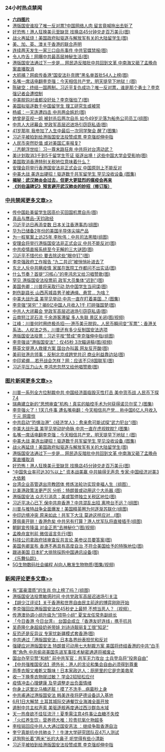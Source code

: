 <div class="catlist">
<h3>24小时热点禁闻</h3>
<ul>
<li><b><a href="64photo" target="_blank">六四图片</a></b></li>
<li><a href="https://github.com/fqnews/bnews/blob/master/cnnews/hknews/20200528/1335987.md">港版国安谁投了唯一反对票?中国网络人肉 留言竟喊拖出去斩了</a></li>
<li><a href="https://github.com/fqnews/bnews/blob/master/topimagenews/20200528/1335978.md">好恐怖！港人狂换美元至缺货 找换店45分钟兑走百万美元(图)</a></li>
<li><a href="https://github.com/fqnews/bnews/blob/master/topimagenews/20200528/1335989.md">战火再延烧！美国政府拟驱逐与解放军有关的大陆留学生(图)</a></li>
<li><a href="https://github.com/fqnews/bnews/blob/master/renquan/20200529/1336008.md">美、加、英、澳关于香港的联合声明</a></li>
<li><a href="https://github.com/fqnews/bnews/blob/master/cbnews/20200529/1336071.md">连续两天发生一家三口自杀事件 中共官媒禁报(图)</a></li>
<li><a href="https://github.com/fqnews/bnews/blob/master/cnnews/20200529/1336261.md">令人咋舌！网曝中共最高层神秘生活(图)</a></li>
<li><a href="https://github.com/fqnews/bnews/blob/master/topimagenews/20200528/1335979.md">港版国安法通过下一步是... 网民造反暗批中共回到文革 中南海又砸了孟晚舟案直播取消</a></li>
<li><a href="https://github.com/fqnews/bnews/blob/master/cnnews/20200529/1336203.md">大抓捕？网疯传香港“国安法扑克牌”黑名单首批54人上榜(图)</a></li>
<li><a href="https://github.com/fqnews/bnews/blob/master/topimagenews/20200529/1336306.md">名嘴一席话电翻李克强：今天相信共产党，明天提早下地狱！(图)</a></li>
<li><a href="https://github.com/fqnews/bnews/blob/master/cbnews/20200529/1336099.md">陈破空：终结一国两制，习近平复仇成功？唯一反对票，谁是那个勇士？李克强记者会遭控制 </a></li>
<li><a href="https://github.com/fqnews/bnews/blob/master/cbnews/20200529/1336251.md">中美脱钩对谁都没好处？李克强怕了(图)</a></li>
<li><a href="https://github.com/fqnews/bnews/blob/master/ssgc/20200529/1336088.md">美国拟驱逐数千中国留学生  理工研究生或被禁</a></li>
<li><a href="https://github.com/fqnews/bnews/blob/master/comments/20200529/1336162.md">杨威：一天连遭四击 中共两会尴尬(图)</a></li>
<li><a href="https://github.com/fqnews/bnews/blob/master/yule/20200529/1336052.md">她曾是亚视一姐 被封杀后两次自杀 如今49岁沦落为船务公司员工(组图)</a></li>
<li><a href="https://github.com/fqnews/bnews/blob/master/cbnews/20200529/1336319.md">中共人大闭幕会 党政军高层迟进场引窃窃私语(图)</a></li>
<li><a href="https://github.com/fqnews/bnews/blob/master/funmedia/20200529/1336146.md">41岁那年 我参加了人生中最后一次同学聚会 醒了(图集)</a></li>
<li><a href="https://github.com/fqnews/bnews/blob/master/comments/20200529/1336275.md">习近平被拍到给港版国安法投赞成票 李克强却伸中指</a></li>
<li><a href="https://github.com/fqnews/bnews/blob/master/worldnews/usa/20200528/1335915.md">人民币突然贬值 或对美国汇率报复?</a></li>
<li><a href="https://github.com/fqnews/bnews/blob/master/ssgc/20200529/1336081.md">〖兲朝浮世绘〗习一尊末路狂奔 中共将对台湾动武？</a></li>
<li><a href="https://github.com/fqnews/bnews/blob/master/cbnews/20200529/1336196.md">美计划取消3千到5千留学生签证 驱逐出境！这些中国大学会受影响(图)</a></li>
<li><a href="https://github.com/fqnews/bnews/blob/master/cnnews/hknews/20200528/1335988.md">美国取消香港特别关税地位意味着什么？</a></li>
<li><a href="https://github.com/fqnews/bnews/blob/master/worldnews/usa/20200529/1336097.md">安理会将举行香港国安法非正式会议 中国原则上不能反对</a></li>
<li><a href="https://github.com/fqnews/bnews/blob/master/topimagenews/20200529/1336294.md">中美大战 美连出硬招！驱逐数千共军留学生 罕见没收设备 (图集)</a></li>
<li><b><a href="https://github.com/fqnews/bnews/blob/master/comments/20200211/1275071.md" target="_blank">揭秘：武汉肺炎会过去，但更大更猛烈的瘟疫会再来</a></b></li>
<li><b><a href="https://github.com/fqnews/bnews/blob/master/comments/20200207/1272816.md" target="_blank">《刘伯温碑记》预言避开武汉肺炎的妙招（修订版）</a></b></li>
</ul>
</div>

<div class="catlist">
<h3><a href="https://github.com/fqnews/bnews/blob/master/cbnews/" target="_blank">中共禁闻</a><span><a href="https://github.com/fqnews/bnews/blob/master/cbnews/" target="_blank" rel="nofollow">更多文章>></a></span></h3>
<ul>
<li><a href="https://github.com/fqnews/bnews/blob/master/cbnews/20200529/1336462.md" target="_blank">传中国赴美留学生因高价买回国机票自杀(图)</a></li>
<li><a href="https://github.com/fqnews/bnews/blob/master/cbnews/20200529/1336450.md" target="_blank">真品与赝品&#8211;天钧政经</a></li>
<li><a href="https://github.com/fqnews/bnews/blob/master/cbnews/20200529/1336449.md" target="_blank">习近平访日再添变数 日本关注香港事态(组图)</a></li>
<li><a href="https://github.com/fqnews/bnews/blob/master/cbnews/20200529/1336432.md" target="_blank">华为已储备2年份的美国半导体尖端产品</a></li>
<li><a href="https://github.com/fqnews/bnews/blob/master/cbnews/20200529/1336421.md" target="_blank">为一桩冤案上访25年 李秋伟：中共司法黑暗(组图)</a></li>
<li><a href="https://github.com/fqnews/bnews/blob/master/cbnews/20200529/1336411.md" target="_blank">安理会将举行港版国安法非正式会议 中共不能反对(图)</a></li>
<li><a href="https://github.com/fqnews/bnews/blob/master/cbnews/20200529/1336405.md" target="_blank">中共疫情直报系统至今无解的三大谜团(图)</a></li>
<li><a href="https://github.com/fqnews/bnews/blob/master/cbnews/20200529/1336397.md" target="_blank">习近平不惜代价 要去除这些“眼中钉”(图)</a></li>
<li><a href="https://github.com/fqnews/bnews/blob/master/cbnews/20200529/1336391.md" target="_blank">李克强政府工作报告 &#8220;九二共识&#8221;被悄悄补进去了</a></li>
<li><a href="https://github.com/fqnews/bnews/blob/master/cbnews/20200529/1336390.md" target="_blank">东北人斥中共瞒疫情 家属在医院工作都问不出实话(图)</a></li>
<li><a href="https://github.com/fqnews/bnews/blob/master/cbnews/20200529/1336385.md" target="_blank">什么节奏？首提“习核心”的李鸿忠又给习唱赞歌(图)</a></li>
<li><a href="https://github.com/fqnews/bnews/blob/master/cbnews/20200529/1336374.md" target="_blank">罕见 港版国安法投票前 政军大员集体“迟到”(图)</a></li>
<li><a href="https://github.com/fqnews/bnews/blob/master/cbnews/20200529/1336371.md" target="_blank">美国务卿：川普将采取行动 防中国学生当间谍(图)</a></li>
<li><a href="https://github.com/fqnews/bnews/blob/master/cbnews/20200529/1336370.md" target="_blank">刺伤副县长 山西芮城县男子被通缉、悬赏… 为啥？</a></li>
<li><a href="https://github.com/fqnews/bnews/blob/master/cbnews/20200529/1336360.md" target="_blank">中美大战升温 美罕见举动 中共一直在盯着美国&#8230;? (图集)</a></li>
<li><a href="https://github.com/fqnews/bnews/blob/master/cbnews/20200529/1336320.md" target="_blank">李克强“哭穷”？揭6亿中国人月收入1千 打碎强国梦(图)</a></li>
<li><a href="https://github.com/fqnews/bnews/blob/master/cbnews/20200529/1336319.md" target="_blank">中共人大闭幕会 党政军高层迟进场引窃窃私语(图)</a></li>
<li><a href="https://github.com/fqnews/bnews/blob/master/cbnews/20200529/1336318.md" target="_blank">云南怒江泥石流 千余游客滞留 多人失联 景区关闭(图/视频)</a></li>
<li><a href="https://github.com/fqnews/bnews/blob/master/cbnews/20200529/1336312.md" target="_blank">江峰：川普何时用终极杀招&#8212;-港币美元脱钩，人民币瞬间变“军票”；香港关系法、人权法之外，川普还有多少反制国安法选项</a></li>
<li><a href="https://github.com/fqnews/bnews/blob/master/cbnews/20200529/1336307.md" target="_blank">港版国安法投票：习近平按“赞成”李克强伸中指(组图)</a></li>
<li><a href="https://github.com/fqnews/bnews/blob/master/cbnews/20200529/1336299.md" target="_blank">李克强谈“港版国安法”：仅45秒 3次瞄讲稿(图/视频)</a></li>
<li><a href="https://github.com/fqnews/bnews/blob/master/cbnews/20200529/1336295.md" target="_blank">蔡英文提港人救援方案 国台办叫嚣 网友反开酸(图)</a></li>
<li><a href="https://github.com/fqnews/bnews/blob/master/cbnews/20200529/1336284.md" target="_blank">美前驻港总领事：反制北京成跨党共识 商业利益靠边站(图)</a></li>
<li><a href="https://github.com/fqnews/bnews/blob/master/cbnews/20200529/1336283.md" target="_blank">中印紧绷….若开战会怎样？网：应该不只8国联军(图)</a></li>
<li><a href="https://github.com/fqnews/bnews/blob/master/cbnews/20200529/1336276.md" target="_blank">习近平压力山大 李鸿忠忽然又给他唱赞歌(图)</a></li>

</ul>
</div>
<div class="catlist">
<h3><a href="https://github.com/fqnews/bnews/blob/master/topimagenews/" target="_blank">图片新闻</a><span><a href="https://github.com/fqnews/bnews/blob/master/topimagenews/" target="_blank" rel="nofollow">更多文章>></a></span></h3>
<ul>
<li><a href="https://github.com/fqnews/bnews/blob/master/topimagenews/20200529/1336492.md" target="_blank">川普一系列全方位制裁中共 中国经济面临毁灭性打击 美中货币战 人民币下探7.4</a></li>
<li><a href="https://github.com/fqnews/bnews/blob/master/topimagenews/20200529/1336416.md" target="_blank">瑞典建立新的“思想审查”机构！真实的脑控手术为何获得诺贝尔奖？(图集)</a></li>
<li><a href="https://github.com/fqnews/bnews/blob/master/topimagenews/20200529/1336410.md" target="_blank">李克强火了！1天几件事 遭名嘴电翻：今天相信共产党&#8230; 称中国6亿人月收入千元 网震惊</a></li>
<li><a href="https://github.com/fqnews/bnews/blob/master/topimagenews/20200529/1336369.md" target="_blank">中共启动“恐惧治港”《经济学人》：愈来愈可能试探“武力犯台”(图)</a></li>
<li><a href="https://github.com/fqnews/bnews/blob/master/topimagenews/20200529/1336359.md" target="_blank">中美大战升温 美罕见举动护命脉 中共一直在虎视眈眈? (图集)</a></li>
<li><a href="https://github.com/fqnews/bnews/blob/master/topimagenews/20200529/1336306.md" target="_blank">名嘴一席话电翻李克强：今天相信共产党，明天提早下地狱！(图)</a></li>
<li><a href="https://github.com/fqnews/bnews/blob/master/topimagenews/20200529/1336294.md" target="_blank">中美大战 美连出硬招！驱逐数千共军留学生 罕见没收设备 (图集)</a></li>
<li><a href="https://github.com/fqnews/bnews/blob/master/topimagenews/20200528/1335989.md" target="_blank">战火再延烧！美国政府拟驱逐与解放军有关的大陆留学生(图)</a></li>
<li><a href="https://github.com/fqnews/bnews/blob/master/topimagenews/20200528/1335979.md" target="_blank">港版国安法通过下一步是&#8230; 网民造反暗批中共回到文革 中南海又砸了孟晚舟案直播取消</a></li>
<li><a href="https://github.com/fqnews/bnews/blob/master/topimagenews/20200528/1335978.md" target="_blank">好恐怖！港人狂换美元至缺货 找换店45分钟兑走百万美元(图)</a></li>
<li><a href="https://github.com/fqnews/bnews/blob/master/topimagenews/20200528/1335900.md" target="_blank">“中国失业率可达30%以上” 资本战美赢 中共输得无声息 专家:中国经济对美3大依赖</a></li>
<li><a href="https://github.com/fqnews/bnews/blob/master/comments/20200528/1335859.md" target="_blank">台湾企业高管退出宗教团体 修炼法轮功实现幸福人生（组图）</a></li>
<li><a href="https://github.com/fqnews/bnews/blob/master/topimagenews/20200528/1335806.md" target="_blank">比美港政策法更严厉 分析：特朗普或动用这个大杀器 (图)</a></li>
<li><a href="https://github.com/fqnews/bnews/blob/master/topimagenews/20200528/1335792.md" target="_blank">港版国安法 众志引消息：美或暂停独立关税区地位(图)</a></li>
<li><a href="https://github.com/fqnews/bnews/blob/master/topimagenews/20200528/1335791.md" target="_blank">习近平决心已下 保中共弃香港？中共混乱出招 离垮台不远？(组图)</a></li>
<li><a href="https://github.com/fqnews/bnews/blob/master/topimagenews/20200528/1335757.md" target="_blank">川普与推特战争全面爆发！美国精英圈为何逐渐苏联化(组图)</a></li>
<li><a href="https://github.com/fqnews/bnews/blob/master/topimagenews/20200528/1335707.md" target="_blank">中印边境冲突 原来如此！共军下大注 莫迪这样应对…(图)</a></li>
<li><a href="https://github.com/fqnews/bnews/blob/master/topimagenews/20200528/1335633.md" target="_blank">蓬佩奥开铡！香港危矣 中共另有打算？港人忧军队将直接插手(组图)</a></li>
<li><a href="https://github.com/fqnews/bnews/blob/master/topimagenews/20200528/1335632.md" target="_blank">朝鲜宣传降温 对金正恩“去神秘化”(图/视频)</a></li>
<li><a href="https://github.com/fqnews/bnews/blob/master/topimagenews/20200528/1335631.md" target="_blank">孟晚舟宣判前 微信谣言先行(图)</a></li>
<li><a href="https://github.com/fqnews/bnews/blob/master/topimagenews/20200528/1335630.md" target="_blank">科技公司拿政府钱审查反共言论 美参议员要答案(图)</a></li>
<li><a href="https://github.com/fqnews/bnews/blob/master/topimagenews/20200528/1335431.md" target="_blank">美国务卿宣布 香港不再具有高度自治 不符合美国给予的特殊地位(图)</a></li>
<li><a href="https://github.com/fqnews/bnews/blob/master/topimagenews/20200528/1335421.md" target="_blank">跟进美国 日本扩大排除採购中国通讯设备(图)</a></li>
<li><a href="https://github.com/fqnews/bnews/blob/master/comments/20200527/783191.md" target="_blank">《乐舞仙踪》</a></li>
<li><a href="https://github.com/fqnews/bnews/blob/master/topimagenews/20200527/1335347.md" target="_blank">5G生物数码社会编程 AI向人散发生物物质(图集/视频)</a></li>

</ul>
</div>
<div class="catlist">
<h3><a href="https://github.com/fqnews/bnews/blob/master/comments/" target="_blank">新闻评论</a><span><a href="https://github.com/fqnews/bnews/blob/master/comments/" target="_blank" rel="nofollow">更多文章>></a></span></h3>
<ul>
<li><a href="https://github.com/fqnews/bnews/blob/master/comments/20200529/1336480.md" target="_blank">有“富豪潜质”的生肖 你上榜了吗？(组图)</a></li>
<li><a href="https://github.com/fqnews/bnews/blob/master/comments/20200529/1336465.md" target="_blank">港版国安法投票敏感时间 中共党政军高层迟进场引关注</a></li>
<li><a href="https://github.com/fqnews/bnews/blob/master/comments/20200529/1336451.md" target="_blank">【胡少江评论】关于香港和世界自由民主前途的博弈刚刚开始</a></li>
<li><a href="https://github.com/fqnews/bnews/blob/master/comments/20200529/1336442.md" target="_blank">李克强回应港版国安法仅45秒史上最短 不想当恶人？（视频）</a></li>
<li><a href="https://github.com/fqnews/bnews/blob/master/comments/20200529/1336435.md" target="_blank">传港澳协调小组升级为“领导小组”  夏宝龙任常务副组长</a></li>
<li><a href="https://github.com/fqnews/bnews/blob/master/comments/20200529/1336418.md" target="_blank">「今日香港 今日台湾」 台国会成立「香港友好连线」携手抗共</a></li>
<li><a href="https://github.com/fqnews/bnews/blob/master/comments/20200529/1336414.md" target="_blank">吴奇隆化身超级奶爸带娃 刘诗诗靓丽复工很”知足“</a></li>
<li><a href="https://github.com/fqnews/bnews/blob/master/comments/20200529/1336407.md" target="_blank">反恐还是反异议 专家忧新疆模式套香港(图)</a></li>
<li><a href="https://github.com/fqnews/bnews/blob/master/comments/20200529/1336400.md" target="_blank">中共通过「港版国安法」日本各界纷表担忧和反对</a></li>
<li><a href="https://github.com/fqnews/bnews/blob/master/comments/20200529/1336387.md" target="_blank">强硬应对港版国安法 特朗普可动用七大制裁方案 美国将终结香港的中共“白手套”角色 中共偷盗美国先进军事技术秘密通道将被废止</a></li>
<li><a href="https://github.com/fqnews/bnews/blob/master/comments/20200529/1336366.md" target="_blank">国台办罕见赞“和统” 前中共军官：共军无力攻台 士兵登岛将“投奔自由”</a></li>
<li><a href="https://github.com/fqnews/bnews/blob/master/comments/20200529/1336363.md" target="_blank">【中共强推国安法】德外长：港人的言论和集会自由必须得到尊重</a></li>
<li><a href="https://github.com/fqnews/bnews/blob/master/comments/20200529/1336362.md" target="_blank">雨季衣服又难乾又飘味！日本家政达人：厨房里的它是完美救星</a></li>
<li><a href="https://github.com/fqnews/bnews/blob/master/comments/20200529/1336361.md" target="_blank">收一下换季衣物就过敏？ 学会2招轻松应付</a></li>
<li><a href="https://github.com/fqnews/bnews/blob/master/comments/20200529/1336340.md" target="_blank">疫情冲击心理健康 及早调整走出负面情绪</a></li>
<li><a href="https://github.com/fqnews/bnews/blob/master/comments/20200529/1336339.md" target="_blank">你身上这里比马桶还脏！摸了不洗手…病菌秒上身</a></li>
<li><a href="https://github.com/fqnews/bnews/blob/master/comments/20200529/1336315.md" target="_blank">中共甫通过港版国安法 韩美连夜将萨德设备运入基地</a></li>
<li><a href="https://github.com/fqnews/bnews/blob/master/comments/20200529/1336311.md" target="_blank">6月1日大解禁 土耳其城际交通餐饮业海滩全面开放</a></li>
<li><a href="https://github.com/fqnews/bnews/blob/master/comments/20200529/1336304.md" target="_blank">遏制中共主权声索  美驱逐舰再度通过西沙群岛水域</a></li>
<li><a href="https://github.com/fqnews/bnews/blob/master/comments/20200529/1336303.md" target="_blank">天一热食欲不佳狂流汗！夏季需注意4件事让血糖不失控</a></li>
<li><a href="https://github.com/fqnews/bnews/blob/master/comments/20200529/1336302.md" target="_blank">「火红养生饮」营养师大推：珍贵抗氧化物超多</a></li>
<li><a href="https://github.com/fqnews/bnews/blob/master/comments/20200529/1336297.md" target="_blank">李柱铭回应中共人大通过国安恶法 ：继续争取香港自治</a></li>
<li><a href="https://github.com/fqnews/bnews/blob/master/comments/20200529/1336296.md" target="_blank">奎宁真能抗中共肺炎？！牛津大学研究团队召4万人测试</a></li>
<li><a href="https://github.com/fqnews/bnews/blob/master/comments/20200529/1336292.md" target="_blank">这狗狗长着“两米”长的大鼻子 呃觉得有些小清新</a></li>
<li><a href="https://github.com/fqnews/bnews/blob/master/comments/20200529/1336275.md" target="_blank">习近平被拍到给港版国安法投赞成票 李克强却伸中指</a></li>

</ul>
</div>